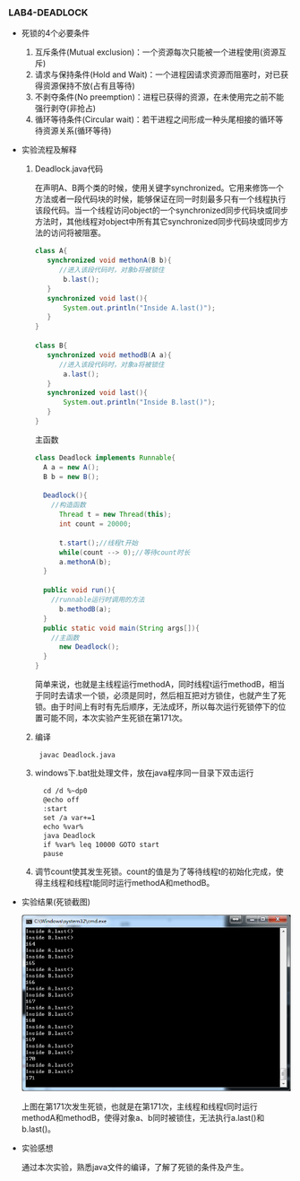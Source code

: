 ### LAB4-DEADLOCK

- 死锁的4个必要条件

  1. 互斥条件(Mutual exclusion)：一个资源每次只能被一个进程使用(资源互斥)
  2. 请求与保持条件(Hold and Wait)：一个进程因请求资源而阻塞时，对已获得资源保持不放(占有且等待)
  3. 不剥夺条件(No preemption)：进程已获得的资源，在未使用完之前不能强行剥夺(非抢占)
  4. 循环等待条件(Circular wait)：若干进程之间形成一种头尾相接的循环等待资源关系(循环等待)

- 实验流程及解释

  1. Deadlock.java代码

     ​	在声明A、B两个类的时候，使用关键字synchronized。它用来修饰一个方法或者一段代码块的时候，能够保证在同一时刻最多只有一个线程执行该段代码。当一个线程访问object的一个synchronized同步代码块或同步方法时，其他线程对object中所有其它synchronized同步代码块或同步方法的访问将被阻塞。

     ~~~java
     class A{
     	synchronized void methonA(B b){
           //进入该段代码时，对象b将被锁住
     		b.last();
     	}
     	synchronized void last(){
     		System.out.println("Inside A.last()");
     	}
     }

     class B{
     	synchronized void methodB(A a){
           //进入该段代码时，对象a将被锁住
     		a.last();
     	}
     	synchronized void last(){
     		System.out.println("Inside B.last()");
     	}
     }
     ~~~

     主函数

     ~~~java
     class Deadlock implements Runnable{
       A a = new A();
       B b = new B();

       Deadlock(){
         //构造函数
           Thread t = new Thread(this);
           int count = 20000;

           t.start();//线程t开始
           while(count --> 0);//等待count时长
           a.methonA(b);
       }

       public void run(){
         //runnable运行时调用的方法
           b.methodB(a);
       }
       public static void main(String args[]){
         //主函数
           new Deadlock();
       }
     }
     ~~~

     ​	简单来说，也就是主线程运行methodA，同时线程t运行methodB，相当于同时去请求一个锁，必须是同时，然后相互把对方锁住，也就产生了死锁。由于时间上有时有先后顺序，无法成环，所以每次运行死锁停下的位置可能不同，本次实验产生死锁在第171次。

  2. 编译

     ~~~
      javac Deadlock.java
     ~~~

  3. windows下.bat批处理文件，放在java程序同一目录下双击运行

     ~~~
       cd /d %~dp0
       @echo off
       :start
       set /a var+=1
       echo %var%
       java Deadlock
       if %var% leq 10000 GOTO start
       pause
     ~~~

  4. 调节count使其发生死锁。count的值是为了等待线程t的初始化完成，使得主线程和线程t能同时运行methodA和methodB。

- 实验结果(死锁截图)

  ![Deadlock](Deadlock.png)

  上图在第171次发生死锁，也就是在第171次，主线程和线程t同时运行methodA和methodB，使得对象a、b同时被锁住，无法执行a.last()和b.last()。

- 实验感想

  通过本次实验，熟悉java文件的编译，了解了死锁的条件及产生。

  ​